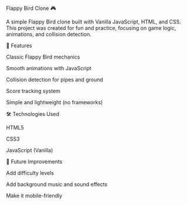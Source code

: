 Flappy Bird Clone 🎮

A simple Flappy Bird clone built with Vanilla JavaScript, HTML, and CSS.
This project was created for fun and practice, focusing on game logic, animations, and collision detection.

🚀 Features

Classic Flappy Bird mechanics

Smooth animations with JavaScript

Collision detection for pipes and ground

Score tracking system

Simple and lightweight (no frameworks)


🛠️ Technologies Used

HTML5

CSS3

JavaScript (Vanilla)

📌 Future Improvements

Add difficulty levels

Add background music and sound effects

Make it mobile-friendly

